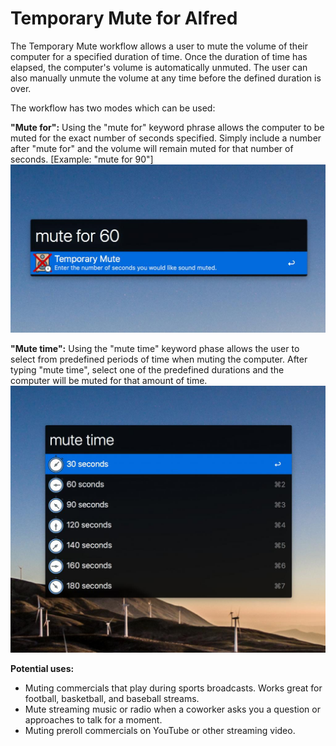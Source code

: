 # Temporary Mute for Alfred

The Temporary Mute workflow allows a user to mute the volume of their computer for a specified duration of time. Once the duration of time has elapsed, the computer's volume is automatically unmuted. The user can also manually unmute the volume at any time before the defined duration is over.

The workflow has two modes which can be used:

**"Mute for":** Using the "mute for" keyword phrase allows the computer to be muted for the exact number of seconds specified. Simply include a number after "mute for" and the volume will remain muted for that number of seconds. [Example: "mute for 90"]
![mutefor](mutefor_1.jpg)
 
**"Mute time":** Using the "mute time" keyword phase allows the user to select from predefined periods of time when muting the computer. After typing "mute time", select one of the predefined durations and the computer will be muted for that amount of time.
![mutetime](mutetime_1.jpg)

**Potential uses:**

- Muting commercials that play during sports broadcasts. Works great for football, basketball, and baseball streams.
- Mute streaming music or radio when a coworker asks you a question or approaches to talk for a moment.
- Muting preroll commercials on YouTube or other streaming video.
